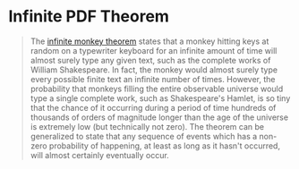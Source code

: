 # Infinite PDF Theorem

> The [infinite monkey theorem](https://en.wikipedia.org/wiki/Infinite_monkey_theorem) states that a monkey hitting keys at random on a
> typewriter keyboard for an infinite amount of time will almost surely type any
> given text, such as the complete works of William Shakespeare. In fact, the
> monkey would almost surely type every possible finite text an infinite number
> of times. However, the probability that monkeys filling the entire observable
> universe would type a single complete work, such as Shakespeare's Hamlet, is
> so tiny that the chance of it occurring during a period of time hundreds of
> thousands of orders of magnitude longer than the age of the universe is
> extremely low (but technically not zero). The theorem can be generalized to
> state that any sequence of events which has a non-zero probability of
> happening, at least as long as it hasn't occurred, will almost certainly
> eventually occur. 
